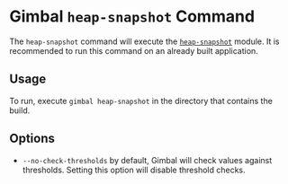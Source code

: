 # Gimbal `heap-snapshot` Command

The `heap-snapshot` command will execute the [`heap-snapshot`](../../module/heap-snapshot) module. It is recommended to run this command on an already built application.

## Usage

To run, execute `gimbal heap-snapshot` in the directory that contains the build.

## Options

- `--no-check-thresholds` by default, Gimbal will check values against thresholds. Setting this option will disable threshold checks.
